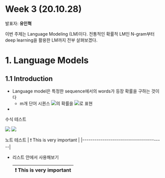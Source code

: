 # Week 3 (20.10.28)

발표자: **유인혁**

이번 주제는 Language Modeling (LM)이다. 전통적인 확률적 LM인 N-gram부터 deep learning을 활용한 LM까지 전부 살펴보겠다.

# 1. Language Models

## 1.1 Introduction

- Language model은 특정한 sequence에서의 words가 등장 확률을 구하는 것이다
    - m개 단어 시퀀스 <img src="https://render.githubusercontent.com/render/math?math={w_1, ..., w_m}">의 확률을 <img src="https://render.githubusercontent.com/render/math?math=P{w_1, ..., w_m}">로 표현
- 


수식 테스트

<img src="https://render.githubusercontent.com/render/math?math=e^{i \pi} = -1">

<img src="https://render.githubusercontent.com/render/math?math=p(w_1 , ..., w_n) = \prod ^{i=m} _{i=1} P(w_i | w_1, ..., w _{i-1} \approx \prod ^{i=m} _{i=1} P(w_{i-n} | w1, ..., w _{i-1})">

노트 테스트
| :exclamation:  This is very important   |
|-----------------------------------------|

- 리스트 안에서 사용해보기

    | :exclamation:  This is very important   |
    |-----------------------------------------|